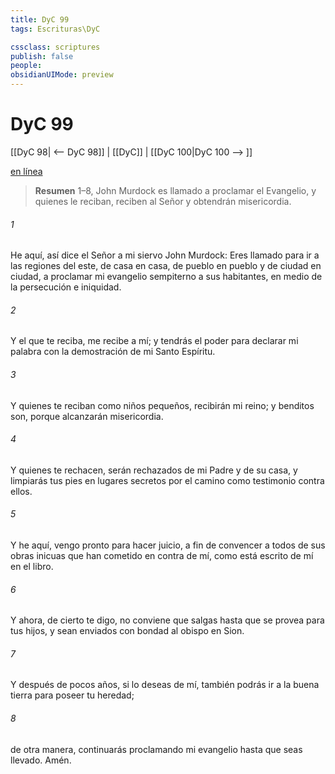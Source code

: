 ```yaml
---
title: DyC 99
tags: Escrituras\DyC

cssclass: scriptures
publish: false
people:
obsidianUIMode: preview
---
```


# DyC 99
[[DyC 98| <-- DyC 98]] | [[DyC]] | [[DyC 100|DyC 100 --> ]]

[en línea](https://churchofjesuschrist.org/study/scriptures/dc-testament/dc/99?lang=spa)

> __Resumen__
1–8, John Murdock es llamado a proclamar el Evangelio, y quienes le reciban, reciben al Señor y obtendrán misericordia.

###### 1 
He aquí, así dice el Señor a mi siervo John Murdock: Eres llamado para ir a las regiones del este, de casa en casa, de pueblo en pueblo y de ciudad en ciudad, a proclamar mi evangelio sempiterno a sus habitantes, en medio de la persecución e iniquidad.

###### 2 
Y el que te reciba, me recibe a mí; y tendrás el poder para declarar mi palabra con la demostración de mi Santo Espíritu.

###### 3 
Y quienes te reciban como niños pequeños, recibirán mi reino; y benditos son, porque alcanzarán misericordia.

###### 4 
Y quienes te rechacen, serán rechazados de mi Padre y de su casa, y limpiarás tus pies en lugares secretos por el camino como testimonio contra ellos.

###### 5 
Y he aquí, vengo pronto para hacer juicio, a fin de convencer a todos de sus obras inicuas que han cometido en contra de mí, como está escrito de mí en el libro.

###### 6 
Y ahora, de cierto te digo, no conviene que salgas hasta que se provea para tus hijos, y sean enviados con bondad al obispo en Sion.

###### 7 
Y después de pocos años, si lo deseas de mí, también podrás ir a la buena tierra para poseer tu heredad;

###### 8 
de otra manera, continuarás proclamando mi evangelio hasta que seas llevado. Amén.

